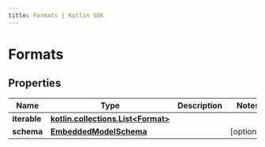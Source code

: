 ```yaml
---
title: Formats | Kotlin SDK
---
```




# Formats

## Properties
Name | Type | Description | Notes
------------ | ------------- | ------------- | -------------
**iterable** | [**kotlin.collections.List&lt;Format&gt;**](Format) |  | 
**schema** | [**EmbeddedModelSchema**](EmbeddedModelSchema) |  |  [optional]




